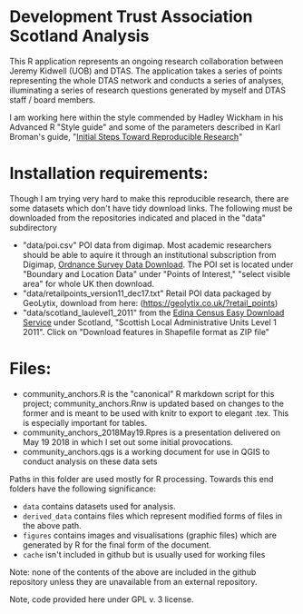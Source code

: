 # Development Trust Association Scotland Analysis

This R application represents an ongoing research collaboration between Jeremy Kidwell (UOB) and DTAS. The application takes a series of points representing the whole DTAS network and conducts a series of analyses, illuminating a series of research questions generated by myself and DTAS staff / board members.

I am working here within the style commended by Hadley Wickham in his Advanced R "Style guide" and some of the parameters described in Karl Broman's guide, "[Initial Steps Toward Reproducible Research](http://kbroman.org/steps2rr/)"

# Installation requirements:

Though I am trying very hard to make this reproducible research, there are some datasets which don't have tidy download links. The following must be downloaded from the repositories indicated and placed in the "data" subdirectory

- "data/poi.csv" POI data from digimap. Most academic researchers should be able to aquire it through an institutional subscription from Digimap, [Ordnance Survey Data Download](https://digimap.edina.ac.uk/datadownload/osdownload). The POI set is located under "Boundary and Location Data" under "Points of Interest," "select visible area" for whole UK then download.
- "data/retailpoints_version11_dec17.txt" Retail POI data packaged by GeoLytix, download from here: (https://geolytix.co.uk/?retail_points)
- "data/scotland_laulevel1_2011" from the [Edina Census Easy Download Service](https://borders.ukdataservice.ac.uk/easy_download.html) under Scotland, "Scottish Local Administrative Units Level 1 2011". Click on "Download features in Shapefile format as ZIP file"


# Files:
- community_anchors.R is the "canonical" R markdown script for this project; community_anchors.Rnw is updated based on changes to the former and is meant to be used with knitr to export to elegant .tex. This is especially important for tables.
- community_anchors_2018May19.Rpres is a presentation delivered on May 19 2018 in which I set out some initial provocations.
- community_anchors.qgs is a working document for use in QGIS to conduct analysis on these data sets

Paths in this folder are used mostly for R processing. Towards this end folders have the following significance:

- `data` contains datasets used for analysis.
- `derived_data` contains files which represent modified forms of files in the above path.
- `figures` contains images and visualisations (graphic files) which are generated by R for the final form of the document.
- `cache` isn't included in github but is usually used for working files

Note: none of the contents of the above are included in the github repository unless they are unavailable from an external repository.

Note, code provided here under GPL v. 3 license.